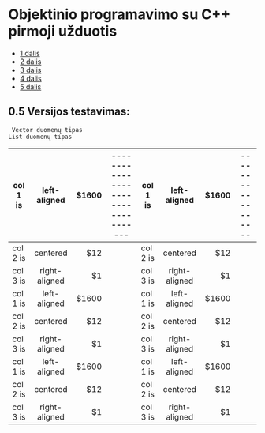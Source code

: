 # Objektinio programavimo su C++ pirmoji užduotis

* [1 dalis](https://github.com/Hurabashi/oop-with-c-plus-plus/tree/V0.1)
* [2 dalis](https://github.com/Hurabashi/oop-with-c-plus-plus/tree/V0.2)
* [3 dalis](https://github.com/Hurabashi/oop-with-c-plus-plus/tree/V0.3.1)
* [4 dalis](https://github.com/Hurabashi/oop-with-c-plus-plus/tree/V0.4)
* [5 dalis](https://github.com/Hurabashi/oop-with-c-plus-plus/tree/V0.5)

## 0.5 Versijos testavimas:
     Vector duomenų tipas                                                       List duomenų tipas    

|      col 1 is       |    left-aligned    | $1600 |-----------------------------------|     col 1 is       |    left-aligned    | $1600 |------------------|
|---------------------|:------------------:|--------------:|-------------------------|---------------------|:------------------:|--------------:|------------|
| col 2 is |    centered   |   $12 | | col 2 is |    centered   |   $12 | |
| col 3 is | right-aligned |    $1 | | col 3 is | right-aligned |    $1 | |
| col 1 is |  left-aligned | $1600 | | col 1 is |  left-aligned | $1600 | |
| col 2 is |    centered   |   $12 | | col 2 is |    centered   |   $12 | |
| col 3 is | right-aligned |    $1 | | col 3 is | right-aligned |    $1 | |
| col 1 is |  left-aligned | $1600 | | col 1 is |  left-aligned | $1600 | |
| col 2 is |    centered   |   $12 | | col 2 is |    centered   |   $12 | |
| col 3 is | right-aligned |    $1 | | col 3 is | right-aligned |    $1 | |
